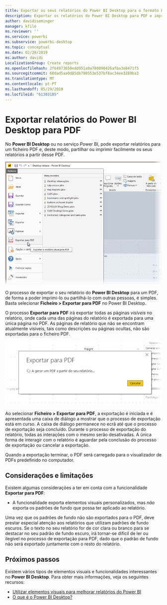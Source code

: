 ```yaml
---
title: Exportar os seus relatórios do Power BI Desktop para o formato PDF
description: Exportar os relatórios do Power BI Desktop para PDF e imprimi-los com facilidade
author: davidiseminger
manager: kfile
ms.reviewer: ''
ms.service: powerbi
ms.subservice: powerbi-desktop
ms.topic: conceptual
ms.date: 02/28/2019
ms.author: davidi
LocalizationGroup: Create reports
ms.openlocfilehash: 2f64973650edd951a9a780090426afba3e8471f5
ms.sourcegitcommit: 60dad5aa0d85db790553e537bf8ac34ee3289ba3
ms.translationtype: MT
ms.contentlocale: pt-PT
ms.lasthandoff: 05/29/2019
ms.locfileid: "61303185"
---
```

# <a name="export-reports-to-pdf-from-power-bi-desktop"></a>Exportar relatórios do Power BI Desktop para PDF
No **Power BI Desktop** ou no serviço Power BI, pode exportar relatórios para um ficheiro PDF e, deste modo, partilhar ou imprimir facilmente os seus relatórios a partir desse PDF.

![Exportar para PDF](media/desktop-export-to-pdf/export-to-pdf_01.png)

O processo de exportar o seu relatório do **Power BI Desktop** para um PDF, de forma a poder imprimi-lo ou partilhá-lo com outras pessoas, é simples. Basta selecionar **Ficheiro > Exportar para PDF** no Power BI Desktop.

O processo **Exportar para PDF** irá exportar todas as páginas *visíveis* no relatório, onde cada uma das páginas do relatório é exportada para uma única página no PDF. As páginas de relatório que não se encontram atualmente visíveis, tais como descrições ou páginas ocultas, não são exportadas para o ficheiro PDF. 

![Processo de exportação para PDF](media/desktop-export-to-pdf/export-to-pdf_02.png)

Ao selecionar **Ficheiro > Exportar para PDF**, a exportação é iniciada e é apresentada uma caixa de diálogo a mostrar que o processo de exportação está em curso. A caixa de diálogo permanece no ecrã até que o processo de exportação seja concluído. Durante o processo de exportação do relatório, todas as interações com o mesmo serão desativadas. A única forma de interagir com o relatório é aguardar pela conclusão do processo de exportação ou cancelar a exportação. 

Quando a exportação terminar, o PDF será carregado para o visualizador de PDFs predefinido no computador. 

## <a name="considerations-and-limitations"></a>Considerações e limitações
Existem algumas considerações a ter em conta com a funcionalidade **Exportar para PDF**:

* A funcionalidade exporta elementos visuais personalizados, mas *não* exporta os padrões de fundo que possa ter aplicado ao relatório.

Uma vez que os padrões de fundo não são exportados para o PDF, deve prestar especial atenção aos relatórios que utilizam padrões de fundo escuros. Se o texto no seu relatório for de cor clara ou branco para se destacar no seu padrão de fundo escuro, irá tornar-se difícil de ler ou ilegível no processo de exportação para PDF, dado que o padrão de fundo não será exportado juntamente com o resto do relatório. 



## <a name="next-steps"></a>Próximos passos
Existem vários tipos de elementos visuais e funcionalidades interessantes no **Power BI Desktop**. Para obter mais informações, veja os seguintes recursos:

* [Utilizar elementos visuais para melhorar relatórios do Power BI](desktop-visual-elements-for-reports.md)
* [O que é o Power BI Desktop?](desktop-what-is-desktop.md)


